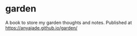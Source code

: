 
# garden

A book to store my garden thoughts and notes. Published at https://anyajade.github.io/garden/


